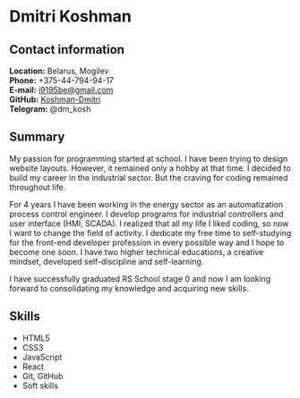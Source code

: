 # Dmitri Koshman

## Contact information

**Location:** Belarus, Mogilev\
**Phone:** +375-44-794-94-17\
**E-mail:** i9195be@gmail.com\
**GitHub:** [Koshman-Dmitri](https://github.com/Koshman-Dmitri "GitHub")\
**Telegram:** @dm_kosh

## Summary

My passion for programming started at school. I have been trying to design website layouts. However, it remained only a hobby at that time. I decided to build my career in the industrial sector. But the craving for coding remained throughout life.<br>

For 4 years I have been working in the energy sector as an automatization process control engineer. I develop programs for industrial controllers and user interface (HMI, SCADA). I realized that all my life I liked coding, so now I want to change the field of activity. I dedicate my free time to self-studying for the front-end developer profession in every possible way and I hope to become one soon. I have two higher technical educations, a creative mindset, developed self-discipline and self-learning.<br>

I have successfully graduated RS School stage 0 and now I am looking forward to consolidating my knowledge and acquiring new skills.

## Skills

* HTML5
* CSS3
* JavaScript
* React
* Git, GitHub
* Soft skills